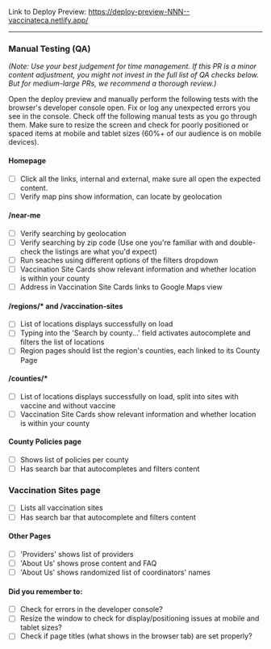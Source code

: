<!--
	Replace this comment with a description of the change(s) being made.
	Screenshots are especially useful if you want to show how the site is changing.
	If relevant, try to reference Issue IDs that this PR resolves.
-->

<!--
	Replace the NNN in the URL below with the ID of this Pull Request.
	That's the URL where Netlify will automatically deploy a staging build.
-->
Link to Deploy Preview: https://deploy-preview-NNN--vaccinateca.netlify.app/

---

### Manual Testing (QA)

_(Note: Use your best judgement for time management. If this PR is a minor content adjustment, you might not invest in the full list of QA checks below. But for medium-large PRs, we recommend a thorough review.)_

Open the deploy preview and manually perform the following tests with the browser's developer console open. Fix or log any unexpected errors you see in the console. Check off the following manual tests as you go through them. Make sure to resize the screen and check for poorly positioned or spaced items at mobile and tablet sizes (60%+ of our audience is on mobile devices).

#### Homepage
- [ ] Click all the links, internal and external, make sure all open the expected content.
- [ ] Verify map pins show information, can locate by geolocation

#### /near-me
- [ ] Verify searching by geolocation
- [ ] Verify searching by zip code (Use one you're familiar with and double-check the listings are what you'd expect)
- [ ] Run seaches using different options of the filters dropdown
- [ ] Vaccination Site Cards show relevant information and whether location is within your county
- [ ] Address in Vaccination Site Cards links to Google Maps view

#### /regions/* and /vaccination-sites
- [ ] List of locations displays successfully on load
- [ ] Typing into the 'Search by county...' field activates autocomplete and filters the list of locations
- [ ] Region pages should list the region's counties, each linked to its County Page

#### /counties/*
- [ ] List of locations displays successfully on load, split into sites with vaccine and without vaccine
- [ ] Vaccination Site Cards show relevant information and whether location is within your county

#### County Policies page
- [ ] Shows list of policies per county
- [ ] Has search bar that autocompletes and filters content

### Vaccination Sites page
- [ ] Lists all vaccination sites
- [ ] Has search bar that autocomplete and filters content

#### Other Pages
- [ ] 'Providers' shows list of providers
- [ ] 'About Us' shows prose content and FAQ
- [ ] 'About Us' shows randomized list of coordinators' names

#### Did you remember to:
- [ ] Check for errors in the developer console?
- [ ] Resize the window to check for display/positioning issues at mobile and tablet sizes?
- [ ] Check if page titles (what shows in the browser tab) are set properly?
